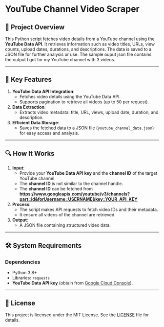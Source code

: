 # YouTube Channel Video Scraper  

## 📌 Project Overview  
This Python script fetches video details from a YouTube channel using the **YouTube Data API**. It retrieves information such as video titles, URLs, view counts, upload dates, durations, and descriptions. The data is saved to a JSON file for further analysis or use. The sample ouput json file contains the output I got for my YouTube channel with 3 videos. 

---

## 🚀 Key Features  
1. **YouTube Data API Integration**:  
   - Fetches video details using the YouTube Data API.  
   - Supports pagination to retrieve all videos (up to 50 per request).  
2. **Data Extraction**:  
   - Extracts video metadata: title, URL, views, upload date, duration, and description.  
3. **Efficient Data Storage**:  
   - Saves the fetched data to a JSON file (`youtube_channel_data.json`) for easy access and analysis.  

---

## 🔍 How It Works  
1. **Input**:  
   - Provide your **YouTube Data API key** and the **channel ID** of the target YouTube channel.
   - The **channel ID** is not similar to the channel handle.
   - The **channel ID** can be fetched from **https://www.googleapis.com/youtube/v3/channels?part=id&forUsername=USERNAME&key=YOUR_API_KEY**
2. **Process**:  
   - The script makes API requests to fetch video IDs and their metadata.  
   - It ensure all videos of the channel are retrieved.  
3. **Output**:  
   - A JSON file containing structured video data.  

---

## 🛠 System Requirements  
### Dependencies  
- Python 3.8+  
- Libraries: `requests`  
- **YouTube Data API key** (obtain from [Google Cloud Console](https://console.cloud.google.com/)).

---

## 📄 License  
This project is licensed under the MIT License. See the [LICENSE](LICENSE) file for details.
